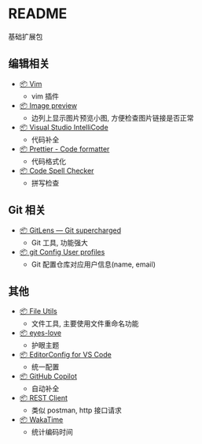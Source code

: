 # README

基础扩展包

## 编辑相关

- [📦 Vim](https://marketplace.visualstudio.com/items?itemName=vscodevim.vim)
  - vim 插件
- [📦 Image preview](https://marketplace.visualstudio.com/items?itemName=kisstkondoros.vscode-gutter-preview)
  - 边列上显示图片预览小图, 方便检查图片链接是否正常
- [📦 Visual Studio IntelliCode](https://marketplace.visualstudio.com/items?itemName=VisualStudioExptTeam.vscodeintellicode)
  - 代码补全
- [📦 Prettier - Code formatter](https://marketplace.visualstudio.com/items?itemName=esbenp.prettier-vscode)
  - 代码格式化
- [📦 Code Spell Checker](https://marketplace.visualstudio.com/items?itemName=streetsidesoftware.code-spell-checker)
  - 拼写检查

## Git 相关

- [📦 GitLens — Git supercharged](https://marketplace.visualstudio.com/items?itemName=eamodio.gitlens)
  - Git 工具, 功能强大
- [📦 git Config User profiles](https://marketplace.visualstudio.com/items?itemName=onlyutkarsh.git-config-user-profiles)
  - Git 配置仓库对应用户信息(name, email)

## 其他

- [📦 File Utils](https://marketplace.visualstudio.com/items?itemName=sleistner.vscode-fileutils)
  - 文件工具, 主要使用文件重命名功能
- [📦 eyes-love](https://marketplace.visualstudio.com/items?itemName=gracie-wdy.eyes-love)
  - 护眼主题
- [📦 EditorConfig for VS Code](https://marketplace.visualstudio.com/items?itemName=EditorConfig.EditorConfig)
  - 统一配置
- [📦 GitHub Copilot](https://marketplace.visualstudio.com/items?itemName=GitHub.copilot)
  - 自动补全
- [📦 REST Client](https://marketplace.visualstudio.com/items?itemName=humao.rest-client)
  - 类似 postman, http 接口请求
- [📦 WakaTime](https://marketplace.visualstudio.com/items?itemName=WakaTime.vscode-wakatime)
  - 统计编码时间
